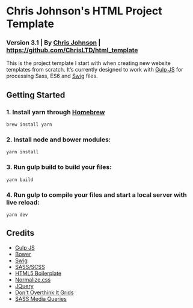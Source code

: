 # Chris Johnson's HTML Project Template
### Version 3.1 | By [Chris Johnson](http://chrisltd.com) | https://github.com/ChrisLTD/html_template

This is the project template I start with when creating new website templates from scratch. It’s currently designed to work with [Gulp JS](http://gulpjs.com) for processing Sass, ES6 and [Swig](http://paularmstrong.github.io/swig/) files.

## Getting Started

### 1. Install yarn through [Homebrew](https://brew.sh/)

```
brew install yarn
```

### 2. Install node and bower modules:

```
yarn install
```

### 3. Run gulp build to build your files:
```
yarn build
```

### 4. Run gulp to compile your files and start a local server with live reload:

```
yarn dev
```

## Credits
* [Gulp JS](http://gulpjs.com)
* [Bower](http://bower.io)
* [Swig](http://paularmstrong.github.io/swig/)
* [SASS/SCSS](http://sass-lang.com)
* [HTML5 Boilerplate](https://github.com/h5bp/html5-boilerplate)
* [Normalize.css](https://github.com/necolas/normalize.css/)
* [JQuery](http://jquery.com)
* [Don't Overthink It Grids](http://css-tricks.com/dont-overthink-it-grids/)
* [SASS Media Queries](https://github.com/jcroft/jeffcroft-css-framework-v2/blob/master/framework/css/contrib/_media_queries.sass)
